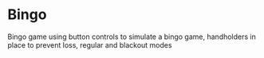 # Bingo
Bingo game using button controls to simulate a bingo game, handholders in place to prevent loss, regular and blackout modes
